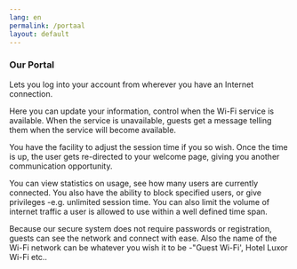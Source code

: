 ```yaml
---
lang: en
permalink: /portaal
layout: default
---
```


### Our Portal
Lets you log into your account from wherever you have an Internet connection.

Here you can update your information, control when the Wi-Fi service is available. When the service is unavailable, guests get a message telling them when the service will become available.

You have the facility to adjust the session time if you so wish. Once the time is up, the user gets re-directed to your welcome page, giving you another communication opportunity.

You can view statistics on usage, see how many users are currently connected. You also have the ability to block specified users, or give privileges -e.g. unlimited session time. You can also limit the volume of internet traffic a user is allowed to use within a well defined time span.

Because our secure system does not require passwords or registration, guests can see the network and connect with ease. Also the name of the Wi-Fi network can be whatever you wish it to be -"Guest Wi-Fi', Hotel Luxor Wi-Fi etc..<Paste>
